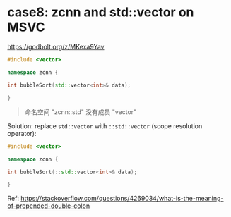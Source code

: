 # case8: zcnn and std::vector on MSVC

https://godbolt.org/z/MKexa9Yav

```cpp
#include <vector>

namespace zcnn {

int bubbleSort(std::vector<int>& data);

}
```

> 命名空间 "zcnn::std" 没有成员 "vector"

Solution: replace `std::vector` with `::std::vector` (scope resolution operator):
```cpp
#include <vector>

namespace zcnn {

int bubbleSort(::std::vector<int>& data);

}
```

Ref: https://stackoverflow.com/questions/4269034/what-is-the-meaning-of-prepended-double-colon